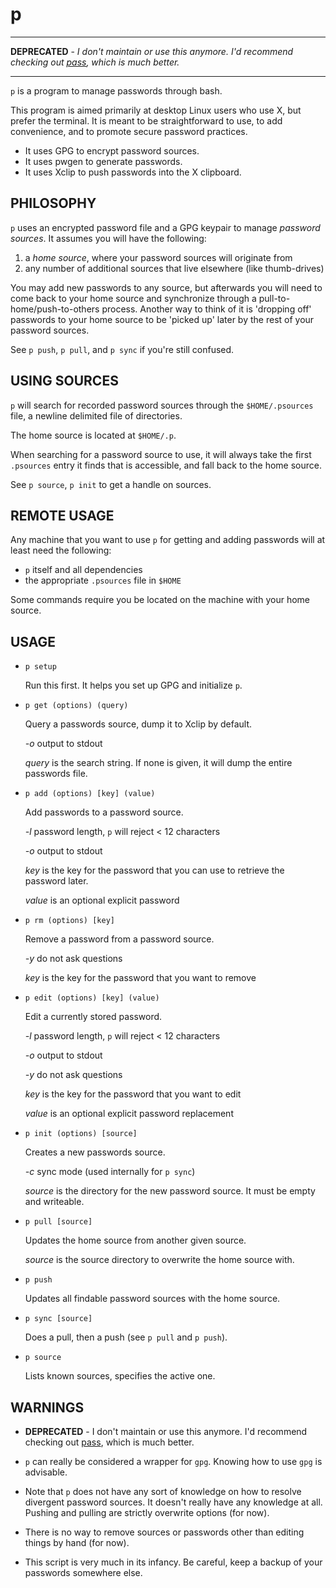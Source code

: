 p
=

---

**DEPRECATED** - *I don't maintain or use this anymore. I'd recommend checking
out [pass](https://www.passwordstore.org/), which is much better.*

---

`p` is a program to manage passwords through bash.

This program is aimed primarily at desktop Linux users who use X, but prefer
the terminal. It is meant to be straightforward to use, to add convenience, and
to promote secure password practices. 

* It uses GPG to encrypt password sources.
* It uses pwgen to generate passwords.
* It uses Xclip to push passwords into the X clipboard.

## PHILOSOPHY ##

`p` uses an encrypted password file and a GPG keypair to manage *password
sources*. It assumes you will have the following:

1. a *home source*, where your password sources will originate from
2. any number of additional sources that live elsewhere (like thumb-drives)

You may add new passwords to any source, but afterwards you will need to come
back to your home source and synchronize through a pull-to-home/push-to-others
process.  Another way to think of it is 'dropping off' passwords to your home
source to be 'picked up' later by the rest of your password sources.

See `p push`, `p pull`, and `p sync` if you're still confused.

## USING SOURCES ##

`p` will search for recorded password sources through the `$HOME/.psources`
file, a newline delimited file of directories. 

The home source is located at `$HOME/.p`.

When searching for a password source to use, it will always take the first
`.psources` entry it finds that is accessible, and fall back to the home
source.

See `p source`, `p init` to get a handle on sources.

## REMOTE USAGE ##

Any machine that you want to use `p` for getting and adding passwords will at
least need the following:

* `p` itself and all dependencies
* the appropriate `.psources` file in `$HOME`

Some commands require you be located on the machine with your home source.

## USAGE ##

* `p setup`

  Run this first. It helps you set up GPG and initialize `p`.

* `p get (options) (query)`

  Query a passwords source, dump it to Xclip by default.

  *-o* output to stdout

  *query* is the search string. If none is given, it will dump the entire
  passwords file. 

* `p add (options) [key] (value)`

  Add passwords to a password source.

  *-l* password length, `p` will reject < 12 characters

  *-o* output to stdout

  *key* is the key for the password that you can use to retrieve the password
  later.

  *value* is an optional explicit password

* `p rm (options) [key]`

  Remove a password from a password source.

  *-y*  do not ask questions

  *key* is the key for the password that you want to remove 

* `p edit (options) [key] (value)`

  Edit a currently stored password.

  *-l* password length, `p` will reject < 12 characters
  
  *-o* output to stdout

  *-y*  do not ask questions

  *key* is the key for the password that you want to edit 

  *value* is an optional explicit password replacement

* `p init (options) [source]`

  Creates a new passwords source.

  *-c*  sync mode (used internally for `p sync`)

  *source* is the directory for the new password source. It must be empty and
  writeable.

* `p pull [source]`

  Updates the home source from another given source.

  *source* is the source directory to overwrite the home source with.

* `p push`

  Updates all findable password sources with the home source.

* `p sync [source]`

  Does a pull, then a push (see `p pull` and `p push`).

* `p source`

  Lists known sources, specifies the active one.

## WARNINGS ##

* **DEPRECATED** - I don't maintain or use this anymore. I'd recommend
checking out [pass](https://www.passwordstore.org/), which is much better.

* `p` can really be considered a wrapper for `gpg`. Knowing how to use `gpg`
is advisable.

* Note that `p` does not have any sort of knowledge on how to resolve divergent
password sources. It doesn't really have any knowledge at all. Pushing and
pulling are strictly overwrite options (for now).

* There is no way to remove sources or passwords other than editing things by
hand (for now).

* This script is very much in its infancy. Be careful, keep a backup of your
passwords somewhere else.


